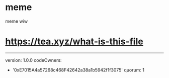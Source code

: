 # meme
meme wiw
# https://tea.xyz/what-is-this-file
---
version: 1.0.0
codeOwners:
  - '0xE7015A4a57268c468F42642a38a1b5942f1f3075'
quorum: 1
